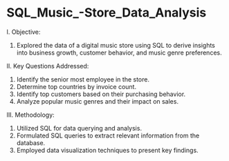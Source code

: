 # SQL_Music_-Store_Data_Analysis

I. Objective:
1. Explored the data of a digital music store using SQL to derive insights into business growth, customer behavior, and music genre preferences.

II. Key Questions Addressed:

1. Identify the senior most employee in the store.
2. Determine top countries by invoice count.
3. Identify top customers based on their purchasing behavior.
4. Analyze popular music genres and their impact on sales.

III. Methodology:

1. Utilized SQL for data querying and analysis.
2. Formulated SQL queries to extract relevant information from the database.
3. Employed data visualization techniques to present key findings.


